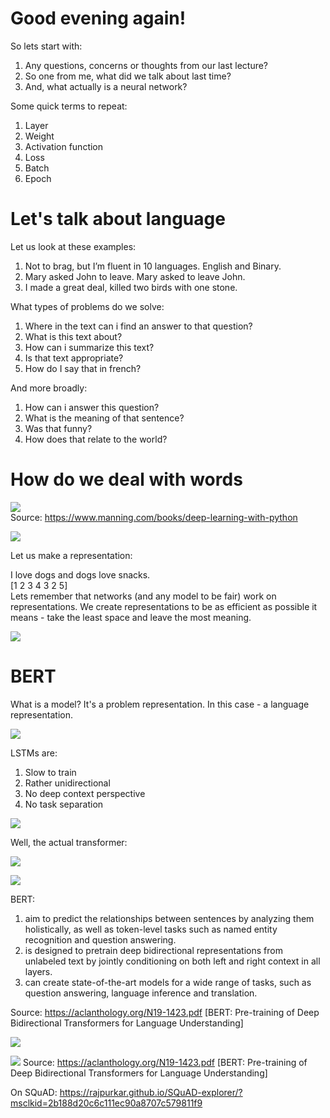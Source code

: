 # Good evening again!

So lets start with:
1. Any questions, concerns or thoughts from our last lecture? 
2. So one from me, what did we talk about last time? 
3. And, what actually is a neural network?

Some quick terms to repeat:
1. Layer
2. Weight
3. Activation function
4. Loss
5. Batch
6. Epoch

# Let's talk about language 

Let us look at these examples:  
1. Not to brag, but I’m fluent in 10 languages. English and Binary.
2. Mary asked John to leave. Mary asked to leave John.
3. I made a great deal, killed two birds with one stone.

What types of problems do we solve:  
1. Where in the text can i find an answer to that question?
2. What is this text about?
3. How can i summarize this text?
4. Is that text appropriate?
5. How do I say that in french?

And more broadly:  
1. How can i answer this question?
2. What is the meaning of that sentence?
3. Was that funny? 
4. How does that relate to the world?

# How do we deal with words

![](img/language-processing.png)  
Source: https://www.manning.com/books/deep-learning-with-python 

![](img/ngrams.png)  

Let us make a representation:  

I love dogs and dogs love snacks.  
[1 2 3 4 3 2 5]  
Lets remember that networks (and any model to be fair) work on representations. We create representations to be as efficient as possible it means - take the least space and leave the most meaning.

![](img/stopwords.png)

# BERT

What is a model? It's a problem representation. In this case - a language representation.  

![](img/lstm.jpg)

LSTMs are:
1. Slow to train
2. Rather unidirectional
3. No deep context perspective
4. No task separation

![](img/transformer.jpg)

Well, the actual transformer:  

![](img/transformer-nn.jpg)

![](img/trans-rnn.jpg)

BERT:
1. aim to predict the relationships between sentences by analyzing them holistically, as well as token-level tasks such as named entity recognition and question answering.
2. is designed to pretrain deep bidirectional representations from unlabeled text by jointly conditioning on both
left and right context in all layers. 
3. can create state-of-the-art models for a wide range of tasks, such as question answering,
language inference and translation.

Source: https://aclanthology.org/N19-1423.pdf [BERT: Pre-training of Deep Bidirectional Transformers for
Language Understanding]  

![](img/tokens-bert.jpg)

![](img/bert-steps.jpg)
Source: https://aclanthology.org/N19-1423.pdf [BERT: Pre-training of Deep Bidirectional Transformers for
Language Understanding]  

On SQuAD: https://rajpurkar.github.io/SQuAD-explorer/?msclkid=2b188d20c6c111ec90a8707c579811f9  






